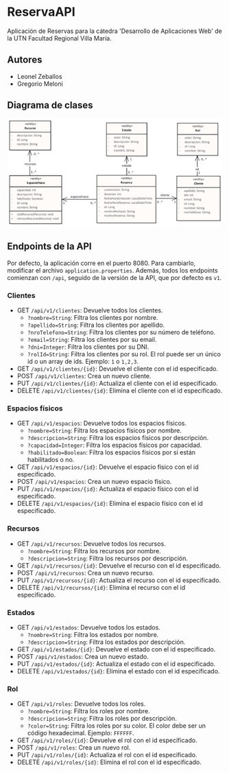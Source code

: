 # ReservaAPI
Aplicación de Reservas para la cátedra 'Desarrollo de Aplicaciones Web' de la UTN Facultad Regional Villa María.

## Autores
- Leonel Zeballos
- Gregorio Meloni

## Diagrama de clases
![Model.png](images%2FModel.png)

## Endpoints de la API
Por defecto, la aplicación corre en el puerto 8080. Para cambiarlo, modificar el archivo `application.properties`.
Además, todos los endpoints comienzan con `/api`, seguido de la versión de la API, que por defecto es `v1`.

### Clientes
- GET `/api/v1/clientes`: Devuelve todos los clientes.
  - `?nombre=String`: Filtra los clientes por nombre.
  - `?apellido=String`: Filtra los clientes por apellido.
  - `?nroTelefono=String`: Filtra los clientes por su número de teléfono.
  - `?email=String`: Filtra los clientes por su email.
  - `?dni=Integer`: Filtra los clientes por su DNI.
  - `?rolId=String`: Filtra los clientes por su rol. El rol puede ser un único id o un array de ids. Ejemplo: `1` o `1,2,3`.
- GET `/api/v1/clientes/{id}`: Devuelve el cliente con el id especificado.
- POST `/api/v1/clientes`: Crea un nuevo cliente.
- PUT `/api/v1/clientes/{id}`: Actualiza el cliente con el id especificado.
- DELETE `/api/v1/clientes/{id}`: Elimina el cliente con el id especificado.

### Espacios físicos
- GET `/api/v1/espacios`: Devuelve todos los espacios físicos.
  - `?nombre=String`: Filtra los espacios físicos por nombre.
  - `?descripcion=String`: Filtra los espacios físicos por descripción.
  - `?capacidad=Integer`: Filtra los espacios físicos por capacidad.
  - `?habilitado=Boolean`: Filtra los espacios físicos por si están habilitados o no.
- GET `/api/v1/espacios/{id}`: Devuelve el espacio físico con el id especificado.
- POST `/api/v1/espacios`: Crea un nuevo espacio físico.
- PUT `/api/v1/espacios/{id}`: Actualiza el espacio físico con el id especificado.
- DELETE `/api/v1/espacios/{id}`: Elimina el espacio físico con el id especificado.

### Recursos
- GET `/api/v1/recursos`: Devuelve todos los recursos.
  - `?nombre=String`: Filtra los recursos por nombre.
  - `?descripcion=String`: Filtra los recursos por descripción.
- GET `/api/v1/recursos/{id}`: Devuelve el recurso con el id especificado.
- POST `/api/v1/recursos`: Crea un nuevo recurso.
- PUT `/api/v1/recursos/{id}`: Actualiza el recurso con el id especificado.
- DELETE `/api/v1/recursos/{id}`: Elimina el recurso con el id especificado.

### Estados
- GET `/api/v1/estados`: Devuelve todos los estados.
  - `?nombre=String`: Filtra los estados por nombre.
  - `?descripcion=String`: Filtra los estados por descripción.
- GET `/api/v1/estados/{id}`: Devuelve el estado con el id especificado.
- POST `/api/v1/estados`: Crea un nuevo estado.
- PUT `/api/v1/estados/{id}`: Actualiza el estado con el id especificado.
- DELETE `/api/v1/estados/{id}`: Elimina el estado con el id especificado.

### Rol
- GET `/api/v1/roles`: Devuelve todos los roles.
  - `?nombre=String`: Filtra los roles por nombre.
  - `?descripcion=String`: Filtra los roles por descripción.
  - `?color=String`: Filtra los roles por su color. El color debe ser un código hexadecimal. Ejemplo: `FFFFFF`.
- GET `/api/v1/roles/{id}`: Devuelve el rol con el id especificado.
- POST `/api/v1/roles`: Crea un nuevo rol.
- PUT `/api/v1/roles/{id}`: Actualiza el rol con el id especificado.
- DELETE `/api/v1/roles/{id}`: Elimina el rol con el id especificado.
